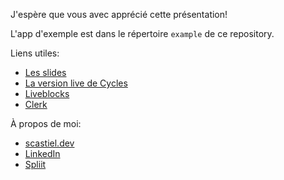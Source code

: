 J'espère que vous avec apprécié cette présentation!

L'app d'exemple est dans le répertoire `example` de ce repository.

Liens utiles:

- [Les slides](https://docs.google.com/presentation/d/1rY98hktTF7C1qMeBx93dCL8ULffiJZZZlmsKt8oVJJI/edit?usp=sharing)
- [La version live de Cycles](https://awesome-cycles.vercel.app)
- [Liveblocks](https://liveblocks.io)
- [Clerk](https://clerk.com/)

À propos de moi:

- [scastiel.dev](https://scastiel.dev)
- [LinkedIn](https://linkedin.com/in/scastiel)
- [Spliit](https://spliit.app)

